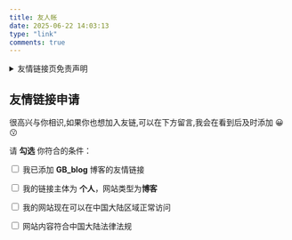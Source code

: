 ```yaml
---
title: 友人帐
date: 2025-06-22 14:03:13
type: "link"
comments: true
---
```


<style>
.tk-comments > .tk-submit {
  opacity: 0;
  height: 0;
  transition: opacity 0.5s, height 0.5s;
  overflow: hidden;
}
</style>

<details>
   <summary>友情链接页免责声明</summary>
   <h2 id="免责声明">
      <a href="#免责声明" class="headerlink" title="免责声明"></a>
      免责声明
   </h2>
   <p>本博客遵守中华人民共和国相关法律。本页内容仅作为方便学习而产生的快速链接的链接方式，对与友情链接中存在的链接、好文推荐链接等均为其他网站。我本人能力有限无法逐个甄别每篇文章的每个字，并无法获知是否在收录后原作者是否对链接增加了违反法律甚至其他破坏用户计算机等行为。因为部分友链网站甚至没有做备案、域名并未做实名认证等，所以友链网站均可能存在风险，请你须知。</p>
   <p>所以在我力所能及的情况下，我会包括但不限于：</p>
   <ul>
      <li>针对收录的博客中的绝大多数内容通过标题来鉴别是否存在有风险的内容</li>
      <li>在收录的友链好文推荐中检查是否存在风险内容</li>
   </ul>
   <p>但是你在访问的时候，仍然无法避免，包括但不限于：</p>
   <ul>
      <li>作者更换了超链接的指向，替换成了其他内容</li>
      <li>作者的服务器被恶意攻击、劫持、被注入恶意内容</li>
      <li>作者的域名到期，被不法分子用作他用</li>
      <li>作者修改了文章内容，增加钓鱼网站、广告等无效信息</li>
      <li>不完善的隐私保护对用户的隐私造成了侵害、泄漏</li>
   </ul>
   <p>最新文章部分为机器抓取，本站作者未经过任何审核和筛选，本着友链信任原则添加的。如果你发现其中包含违反中华人民共和国法律的内容，请即使联系和举报。该友链会被拉黑。</p>
   <p>
      如果因为从本页跳转给你造成了损失，深表歉意，并且建议用户如果发现存在问题在本页面进行回复。通常会很快处理。如果长时间无法得到处理，建议联系<code>gb-1@foxmail.com</code>
   </p>
</details>


## 友情链接申请
<p>很高兴与你相识,如果你也想加入友链,可以在下方留言,我会在看到后及时添加 😀😗 </p>

请 **勾选** 你符合的条件：

<div id="friends_checkbox">
<p>
    <label><input type="checkbox" onclick="checkForm()"> 我已添加 <b>GB_blog</b> 博客的友情链接</label>
</p>
<p>
    <label><input type="checkbox" onclick="checkForm()"> 我的链接主体为 <b>个人</b>，网站类型为<b>博客</b></label>
</p>
<p>
    <label><input type="checkbox" onclick="checkForm()"> 我的网站现在可以在中国大陆区域正常访问</label>
</p>
<p>
    <label><input type="checkbox" onclick="checkForm()"> 网站内容符合中国大陆法律法规</label>
</p>
</div>

<script>
var twikooSubmit = document.getElementsByClassName("tk-submit")[0];
if(twikooSubmit) {
    twikooSubmit.style.opacity = "0";
}
function checkForm() {
    let comment = document.querySelector('.tk-submit');
    if(comment===null) return;
    let checkboxes = document.querySelectorAll('#friends_checkbox input[type="checkbox"]');
    let content = document.querySelector('.el-textarea__inner');
    let allChecked = Array.from(checkboxes).every(checkbox => checkbox.checked);
    if (allChecked) {
        comment.style.display = 'block';
        content.value = "```yaml \n- name: \n  link: \n  avatar: \n  descr: \n```";
        content.style.height = '205px';
        content.focus();
    } else {
        comment.style.display = 'none';
        content.value = '';
    }
}
window.onload = checkForm;
document.addEventListener('pjax:complete', checkForm);
</script>